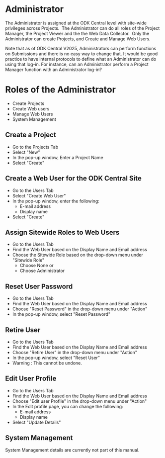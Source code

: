 # Administrator

The Administrator is assigned at the ODK Central level with site-wide privileges across Projects.  The Administrator can do all roles of the Project Manager, the Project Viewer and the the Web Data Collector.  Only the Administrator can create Projects, and Create and Manage Web Users. 

Note that as of ODK Central V2025, Administrators can perform functions on Submissions and there is no easy way to change that. It would be good practice to have internal protocols to define what an Administrator can do using that log-in. For instance, can an Administrator perform a Project Manager function with an Administrator log-in?

#  Roles of the Administrator
* Create Projects
* Create Web users
* Manage Web Users
* System Management

## Create a Project  
* Go to the Projects Tab
* Select "New"
* In the pop-up window, Enter a Project Name
* Select "Create"

## Create a Web User for the ODK Central Site  
* Go to the Users Tab
* Select "Create Web User"
* In the pop-up window, enter the following:
  * E-mail address
  * Display name
* Select "Create"

## Assign Sitewide Roles to Web Users
* Go to the Users Tab
* Find the Web User based on the Display Name and Email address
* Choose the Sitewide Role based on the drop-down menu under "Sitewide Role"
  * Choose None or
  * Choose Administrator

## Reset User Password
* Go to the Users Tab
* Find the Web User based on the Display Name and Email address
* Choose "Reset Password" in the drop-down menu under "Action"
* In the pop-up window, select "Reset Password"

## Retire User 
* Go to the Users Tab
* Find the Web User based on the Display Name and Email address
* Choose "Retire User" in the drop-down menu under "Action"
* In the pop-up window, select "Reset User"
* Warning : This cannot be undone.  

## Edit User Profile
* Go to the Users Tab
* Find the Web User based on the Display Name and Email address
* Choose "Edit user Profile" in the drop-down menu under "Action"
* In the Edit profile page, you can change the following:
  * E-mail address
  * Display name
* Select "Update Details"

## System Management

System Management details are currently not part of this manual.  
